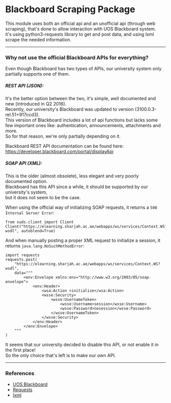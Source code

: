 # Blackboard Scraping Package

This module uses both an official api and an unofficial api (through web scraping),
that's done to allow interaction with UOS Blackboard system.  
it's using python3-requests library to get and post data, and using lxml scrape the needed information.

***

### Why not use the official Blackboard APIs for everything?

Even though Blackboard has two types of APIs, our university system only partially supports one of them.


##### REST API (JSON):
It's the better option between the two, it's simple, well documented and new (introduced in Q2 2016).  
Recently, our university's Blackboard was updated to version (3100.0.3-rel.51+917ccd3).  
This version of Blackboard includes a lot of api functions but lacks some few important ones like:
authentication, announcements, attachments and more.  
So for that reason, we're only partially depending on it.

Blackboard REST API documentation can be found here:  
https://developer.blackboard.com/portal/displayApi


##### SOAP API (XML):
This is the older (almost obsolete), less elegant and very poorly documented option.  
Blackboard has this API since a while, it should be supported by our university's system,  
but it does not seem to be the case.


When using the official way of initializing SOAP requests, it returns a `500 Internal Server Error`:

```
from suds.client import Client
Client("https://elearning.sharjah.ac.ae/webapps/ws/services/Context.WS?wsdl", autoblend=True)
```

And when manually posting a proper XML request to initialize a session, it returns `java.lang.NoSuchMethodError`:

```
import requests
requests.post(
    "https://elearning.sharjah.ac.ae/webapps/ws/services/Context.WS?wsdl",
    data="""
        <env:Envelope xmlns:env="http://www.w3.org/2003/05/soap-envelope">
            <env:Header>
                <wsa:Action >initialize</wsa:Action>
                <wsse:Security>
                    <wsse:UsernameToken>
                        <wsse:Username>session</wsse:Username>
                        <wsse:Password>nosession</wsse:Password>
                    </wsse:UsernameToken>
                </wsse:Security>
            </env:Header>
        </env:Envelope>
    """
)
```

It seems that our university decided to disable this API, or not enable it in the first place!  
So the only choice that's left is to make our own API.

***

### References
- [UOS Blackboard](https://elearning.sharjah.ac.ae)
- [Requests](https://github.com/requests/requests)
- [lxml](https://github.com/lxml/lxml)